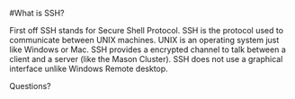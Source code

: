 #What is SSH?  

First off SSH stands for Secure Shell Protocol. SSH is the protocol used to communicate between UNIX machines. UNIX is an operating system just like Windows or Mac. SSH provides a encrypted channel to talk between a client and a server (like the Mason Cluster). SSH does not use a graphical interface unlike Windows Remote desktop.

Questions?
